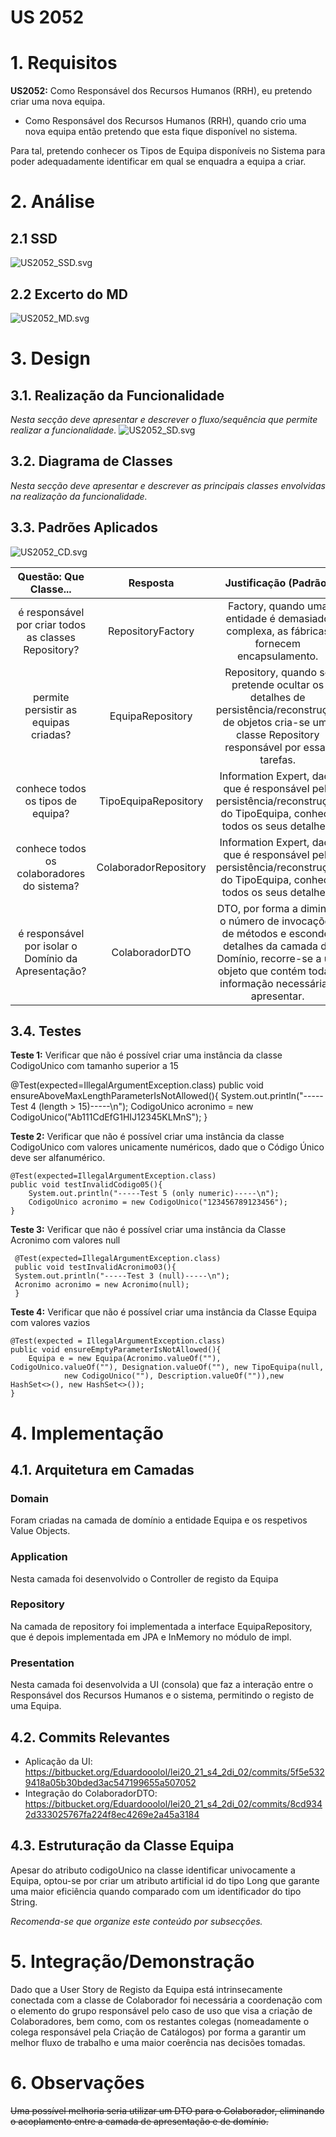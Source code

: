 US 2052
===========================================

# 1. Requisitos

**US2052:** Como Responsável dos Recursos Humanos (RRH), eu pretendo criar uma nova equipa.

- Como Responsável dos Recursos Humanos (RRH), quando crio uma nova equipa então pretendo que esta fique disponível no sistema.

Para tal, pretendo conhecer os Tipos de Equipa disponíveis no Sistema para poder adequadamente identificar em qual se enquadra a equipa a criar.


# 2. Análise

## 2.1 SSD

![US2052_SSD.svg](US2052_SSD.svg)

## 2.2 Excerto do MD

![US2052_MD.svg](US2052_MD.svg)

# 3. Design

## 3.1. Realização da Funcionalidade

*Nesta secção deve apresentar e descrever o fluxo/sequência que permite realizar a funcionalidade.*
![US2052_SD.svg](US2052_SD.svg)

## 3.2. Diagrama de Classes

*Nesta secção deve apresentar e descrever as principais classes envolvidas na realização da funcionalidade.*

## 3.3. Padrões Aplicados

![US2052_CD.svg](US2052_CD.svg)

Questão: Que Classe...|Resposta|Justificação (Padrão)|
|:----:|:---------------:|:-----:|
|é responsável por criar todos as classes Repository?|RepositoryFactory|Factory, quando uma entidade é demasiado complexa, as fábricas fornecem encapsulamento.|
|permite persistir as equipas criadas? |EquipaRepository|Repository, quando se pretende ocultar os detalhes de persistência/reconstrução de objetos cria-se uma classe Repository responsável por essas tarefas.|
|conhece todos os tipos de equipa?|TipoEquipaRepository|Information Expert, dado que é responsável pela persistência/reconstrução do TipoEquipa, conhece todos os seus detalhes.|
|conhece todos os colaboradores do sistema?|ColaboradorRepository|Information Expert, dado que é responsável pela persistência/reconstrução do TipoEquipa, conhece todos os seus detalhes.|
|é responsável por isolar o Domínio da Apresentação?|ColaboradorDTO|DTO, por forma a diminuir o número de invocações de métodos e esconder detalhes da camada de Domínio, recorre-se a um objeto que contém toda a informação necessária a apresentar.|


## 3.4. Testes

**Teste 1:** Verificar que não é possível criar uma instância da classe CodigoUnico com tamanho superior a 15

   @Test(expected=IllegalArgumentException.class)
   public void ensureAboveMaxLengthParameterIsNotAllowed(){
       System.out.println("-----Test 4 (length > 15)-----\n");
       CodigoUnico acronimo = new CodigoUnico("Ab111CdEfG1HIJ12345KLMnS");
   }

**Teste 2:** Verificar que não é possível criar uma instância da classe CodigoUnico com valores unicamente numéricos, dado que o Código Único
 deve ser alfanumérico.

    @Test(expected=IllegalArgumentException.class)
    public void testInvalidCodigo05(){
        System.out.println("-----Test 5 (only numeric)-----\n");
        CodigoUnico acronimo = new CodigoUnico("123456789123456");
    }
**Teste 3:** Verificar que não é possível criar uma instância da Classe Acronimo com valores null

     @Test(expected=IllegalArgumentException.class)
     public void testInvalidAcronimo03(){
     System.out.println("-----Test 3 (null)-----\n");
     Acronimo acronimo = new Acronimo(null);
     }

**Teste 4:** Verificar que não é possível criar uma instância da Classe Equipa com valores vazios

    @Test(expected = IllegalArgumentException.class)
    public void ensureEmptyParameterIsNotAllowed(){
        Equipa e = new Equipa(Acronimo.valueOf(""), CodigoUnico.valueOf(""), Designation.valueOf(""), new TipoEquipa(null,
                new CodigoUnico(""), Description.valueOf("")),new HashSet<>(), new HashSet<>());
    }



# 4. Implementação

## 4.1. Arquitetura em Camadas
### Domain
Foram criadas na camada de domínio a entidade Equipa e os respetivos Value Objects.
### Application
Nesta camada foi desenvolvido o Controller de registo da Equipa
### Repository
Na camada de repository foi implementada a interface EquipaRepository, que é depois implementada em JPA e InMemory no módulo de impl.
### Presentation
Nesta camada foi desenvolvida a UI (consola) que faz a interação entre o Responsável dos Recursos Humanos e o sistema, permitindo o 
registo de uma Equipa.

## 4.2. Commits Relevantes
* Aplicação da UI: https://bitbucket.org/Eduardooolol/lei20_21_s4_2di_02/commits/5f5e5329418a05b30bded3ac547199655a507052
* Integração do ColaboradorDTO: https://bitbucket.org/Eduardooolol/lei20_21_s4_2di_02/commits/8cd9342d333025767fa224f8ec4269e2a45a3184

## 4.3. Estruturação da Classe Equipa
Apesar do atributo codigoUnico na classe identificar univocamente a Equipa, optou-se por criar um atributo artificial id do tipo Long que garante uma maior eficiência quando comparado com um identificador do tipo String.

*Recomenda-se que organize este conteúdo por subsecções.*

# 5. Integração/Demonstração

Dado que a User Story de Registo da Equipa está intrinsecamente conectada com a classe de Colaborador foi necessária a coordenação com o elemento do grupo responsável pelo caso de uso que visa a criação de Colaboradores,
bem como, com os restantes colegas (nomeadamente o colega responsável pela Criação de Catálogos) por forma a garantir um melhor fluxo de trabalho e uma maior coerência nas decisões tomadas.

# 6. Observações

~~Uma possível melhoria seria utilizar um DTO para o Colaborador, eliminando o acoplamento entre a camada de apresentação e de domínio.~~
